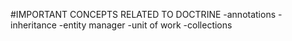 #IMPORTANT CONCEPTS RELATED TO DOCTRINE
-annotations
-inheritance
-entity manager
-unit of work
-collections
